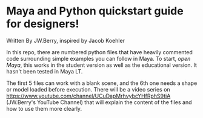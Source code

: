 # Maya and Python quickstart guide for designers!
Written By JW.Berry, inspired by Jacob Koehler

In this repo, there are numbered python files that have heavily commented code surrounding simple examples you can follow in Maya.
To start, *open Maya*, this works in the student version as well as the educational version. It hasn't been tested in Maya LT.

The first 5 files can work with a blank scene, and the 6th one needs a shape or model loaded before execution. There will be a video series on https://www.youtube.com/channel/UCuDapMrhvybcYHfRphS9tiA (JW.Berry's YouTube Channel) that will explain the content of the files and how to use them more clearly.
